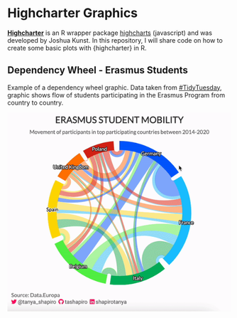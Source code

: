 # Highcharter Graphics

[**Highcharter**](https://jkunst.com/highcharter/) is an R wrapper package [highcharts](https://www.highcharts.com/) (javascript) and was developed by Joshua Kunst. In this repository, I will share code on how to create some basic plots with {highcharter} in R.

## Dependency Wheel - Erasmus Students

Example of a dependency wheel graphic. Data taken from [#TidyTuesday](https://github.com/rfordatascience/tidytuesday/blob/master/data/2022/2022-03-08/readme.md), graphic shows flow of students participating in the Erasmus Program from country to country.

![](wheel-erasmus/erasmus-highcharter.gif)
